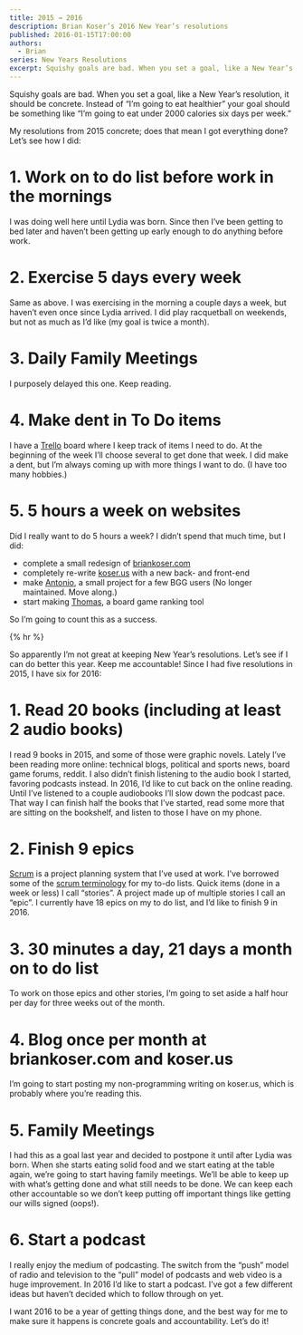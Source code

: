 ```yaml
---
title: 2015 → 2016
description: Brian Koser’s 2016 New Year’s resolutions
published: 2016-01-15T17:00:00
authors:
  - Brian
series: New Years Resolutions
excerpt: Squishy goals are bad. When you set a goal, like a New Year’s res­o­lu­tion, it should be con­crete. In­stead of “I’m go­ing to eat health­ier” your goal should be some­thing like “I’m go­ing to eat un­der 2000 calo­ries six days per week.”
---
```

Squishy goals are bad. When you set a goal, like a New Year’s resolution, it should be concrete. Instead of “I’m going to eat healthier” your goal should be something like “I’m going to eat under 2000 calories six days per week.” 

My resolutions from 2015 concrete; does that mean I got everything done? Let’s see how I did:

# 1. Work on to do list before work in the mornings
I was doing well here until Lydia was born. Since then I’ve been getting to bed later and haven’t been getting up early enough to do anything before work.

# 2. Exercise 5 days every week
Same as above. I was exercising in the morning a couple days a week, but haven’t even once since Lydia arrived. I did play racquetball on weekends, but not as much as I’d like (my goal is twice a month).

# 3. Daily Family Meetings
I purposely delayed this one. Keep reading.

# 4. Make dent in To Do items
I have a [Trello](http://trello.com) board where I keep track of items I need to do. At the beginning of the week I’ll choose several to get done that week. I did make a dent, but I’m always coming up with more things I want to do. (I have too many hobbies.)

# 5. 5 hours a week on websites
Did I really want to do 5 hours a week? I didn’t spend that much time, but I did:              
- complete a small redesign of [briankoser.com](http://briankoser.com)
- completely re-write [koser.us](http://koser.us) with a new back- and front-end
- make [Antonio](http://koser.us/antonio/), a small project for a few BGG users (No longer maintained. Move along.)
- start making [Thomas](http://github.com/briankoser/thomas), a board game ranking tool

So I’m going to count this as a success.

{% hr %}

So apparently I’m not great at keeping New Year’s resolutions. Let’s see if I can do better this year. Keep me accountable! Since I had five resolutions in 2015, I have six for 2016:

# 1. Read 20 books (including at least 2 audio books)
I read 9 books in 2015, and some of those were graphic novels. Lately I’ve been reading more online: technical blogs, political and sports news, board game forums, reddit. I also didn’t finish listening to the audio book I started, favoring podcasts instead. In 2016, I’d like to cut back on the online reading. Until I’ve listened to a couple audiobooks I’ll slow down the podcast pace. That way I can finish half the books that I’ve started, read some more that are sitting on the bookshelf, and listen to those I have on my phone.

# 2. Finish 9 epics
[Scrum](http://www.scrumalliance.org/why-scrum) is a project planning system that I’ve used at work. I’ve borrowed some of the [scrum terminology](https://www.scrumalliance.org/community/articles/2014/march/stories-versus-themes-versus-epics) for my to-do lists. Quick items (done in a week or less) I call “stories”. A project made up of multiple stories I call an “epic”. I currently have 18 epics on my to do list, and I’d like to finish 9 in 2016.

# 3. 30 minutes a day, 21 days a month on to do list
To work on those epics and other stories, I’m going to set aside a half hour per day for three weeks out of the month.

# 4. Blog once per month at briankoser.com and koser.us
I’m going to start posting my non-programming writing on koser.us, which is probably where you’re reading this.

# 5. Family Meetings
I had this as a goal last year and decided to postpone it until after Lydia was born. When she starts eating solid food and we start eating at the table again, we’re going to start having family meetings. We’ll be able to keep up with what’s getting done and what still needs to be done. We can keep each other accountable so we don’t keep putting off important things like getting our wills signed (oops!).

# 6. Start a podcast
I really enjoy the medium of podcasting. The switch from the “push” model of radio and television to the “pull” model of podcasts and web video is a huge improvement. In 2016 I’d like to start a podcast. I’ve got a few different ideas but haven’t decided which to follow through on yet.

I want 2016 to be a year of getting things done, and the best way for me to make sure it happens is concrete goals and accountability. Let’s do it!